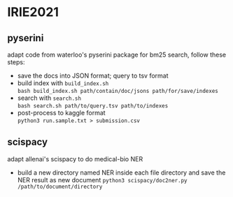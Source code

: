 # IRIE2021
## pyserini
adapt code from waterloo's pyserini package for bm25 search, follow these steps:  
- save the docs into JSON format; query to tsv format  
- build index with `build_index.sh`  
`bash build_index.sh path/contain/doc/jsons path/for/save/indexes`  
- search with `search.sh`  
`bash search.sh path/to/query.tsv path/to/indexes`  
- post-process to kaggle format  
`python3 run.sample.txt > submission.csv`

## scispacy
adapt allenai's scispacy to do medical-bio NER
- build a new directory named NER inside each file directory and save the NER result as new document
`python3 scispacy/doc2ner.py /path/to/document/directory`
